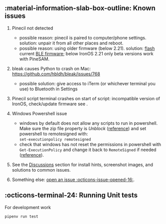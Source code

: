 
## :material-information-slab-box-outline: Known issues

1. Pinecil not detected
    * possible reason: pinecil is paired to computer/phone settings. solution: unpair it from all other places and reboot.
    * possible reason: using older firmware (below 2.21). solution: [flash](https://github.com/Spagett1/PineFlash) current [BLE firmware](https://github.com/Ralim/IronOS/releases); below IronOS 2.21 only beta versions work with PineSAM.

2. bleak causes Python to crash on Mac: https://github.com/hbldh/bleak/issues/768
    * possible solution: give access to iTerm (or whichever terminal you use) to Bluetooth in Settings

3. Pinecil script terminal crashes on start of script: incompatible version of IronOS, check/update firmware see [](https://wiki.pine64.org/wiki/Pinecil_Firmware#Update_V2:_Windows).

4. Windows Powershell issue
    * windows by default does not allow any scripts to run in powershell. Make sure the zip file property is _Unblock_ ([reference](https://github.com/builder555/PineSAM/discussions/106#discussion-4960445)) and set powershell to remotesigned with:<br/>
    `set-executionpolicy remotesigned`
    * check that windows has not reset the permissions in powershell with `Get-ExecutionPolicy` and change it back to `RemoteSigned` if needed ([reference](https://lazyadmin.nl/powershell/running-scripts-is-disabled-on-this-system/)).
  
5. See the [Discussions](https://github.com/builder555/PineSAM/discussions) section for install hints, screenshot images, and solutions to common issues.

6. Something else: [open an issue :octicons-issue-opened-16:](https://github.com/builder555/PineSAM/issues).

## :octicons-terminal-24: Running Unit tests
For development work
```shell title="Run inside 'backend' folder"
pipenv run test
```